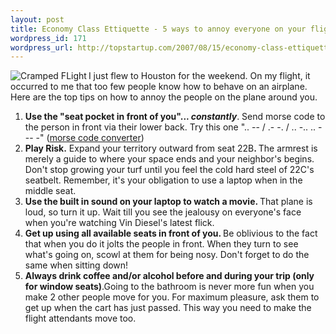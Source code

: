 ```yaml
--- 
layout: post
title: Economy Class Ettiquette - 5 ways to annoy everyone on your flight
wordpress_id: 171
wordpress_url: http://topstartup.com/2007/08/15/economy-class-ettiquette-5-ways-to-annoy-everyone-on-your-flight/
---
```

<img src="http://topstartup.com/wp-content/uploads/2007/08/crampedflight.thumbnail.jpg" title="Cramped FLight" alt="Cramped FLight" align="left" />I just flew to Houston for the weekend. On my flight, it occurred to me that too few people know how to behave on an airplane. Here are the top tips on how to annoy the people on the plane around you.
<ol>
	<li><strong>Use the "seat pocket in front of you"... <em>constantly</em></strong>. Send morse code to the person in front via their lower back. Try this one ".. -- / .- -. / .. -.. .. --- -" (<a href="http://morsecode.scphillips.com/jtranslator.html">morse code converter</a>)</li>
	<li><strong><strong>Play Risk.</strong></strong>  Expand your territory outward from seat 22B<strong><strong>. </strong></strong>The armrest is merely a guide to where your space ends and your neighbor's begins. Don't stop growing your  turf until you feel the cold hard steel of 22C's seatbelt. Remember, it's your obligation to use a laptop when in the middle seat.<strong><strong> </strong></strong></li>
	<li><strong><strong><strong>Use the built in sound on your laptop to watch a movie</strong>. </strong></strong>That plane is loud, so turn it up. Wait till you see the jealousy on everyone's face when you're watching Vin Diesel's latest flick.</li>
	<li><strong><strong><strong>Get up using all available seats in front of you. </strong></strong></strong>Be oblivious to the fact that when you do it jolts the people in front. When they turn to see what's going on, scowl at them for being nosy. Don't forget to do the same when sitting down!</li>
	<li><strong>Always drink coffee and/or alcohol before and during your trip (only for window seats)</strong>.Going to the bathroom is never more fun when you make 2 other people move for you. For maximum pleasure, ask them to get up when the cart has just passed. This way you need to make the flight attendants move too.</li>
</ol>
